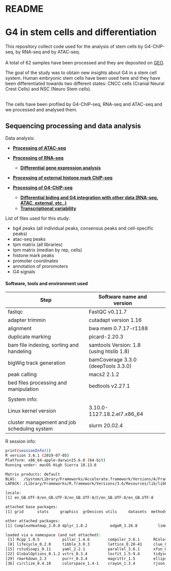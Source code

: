 README
================

G4 in stem cells and differentiation
====================================

This repository collect code used for the analysis of stem cells by G4-ChIP-seq, by RNA-seq and by ATAC-seq. <br /> <br /> A total of 62 samples have been processed and they are deposited on [GEO](https://www.ncbi.nlm.nih.gov/geo/query/acc.cgi?acc=GSE161531).

The goal of the study was to obtain new insights about G4 in a stem cell system. Human embryonic stem cells have been used here and they have been differentiated towards two different states: CNCC cells (Cranial Neural Crest Cells) and NSC (Neuro Stem cells). <br /> <br />

The cells have been profiled by G4-ChIP-seq, RNA-seq and ATAC-seq and we processed and analysed them.

Sequencing processing and data analysis
---------------------------------------

Data analysis:

-   [**Processing of ATAC-seq**](./processing_ATAC_seq.md)

-   [**Processing of RNA-seq**](./processing_RNA_seq.md)

    -   [**Differential gene expression analysis**](./differential_gene_expression_analysis.md)

-   [**Processing of external histone mark ChIP-seq**](./processing_external_chip.md)

-   [**Processing of G4-ChIP-seq**](./processing_G4_chip.md)

    -   [**Differential biding and G4 integration with other data (RNA-seq, ATAC, external, etc..)**](./additional_G4_processing.md)
    -   [**Transcriptional variability**](./transcriptional_variability.md)

List of files used for this study:

-   bg4 peaks (all individual peaks, consensus peaks and cell-specific peaks)
-   atac-seq peaks
-   tpm matrix (all libraries)
-   tpm matrix (median by rep, cells)
-   histone mark peaks
-   promoter coordinates
-   annotation of proromoters
-   G4 signals

#### Software, tools and environment used

<table style="width:100%;">
<colgroup>
<col width="50%" />
<col width="45%" />
<col width="4%" />
</colgroup>
<thead>
<tr class="header">
<th>Step</th>
<th>Software name and version</th>
<th></th>
</tr>
</thead>
<tbody>
<tr class="odd">
<td>fastqc</td>
<td>FastQC v0.11.7</td>
<td></td>
</tr>
<tr class="even">
<td>adapter trimmin</td>
<td>cutadapt version 1.16</td>
<td></td>
</tr>
<tr class="odd">
<td>alignment</td>
<td>bwa mem 0.7.17-r1188</td>
<td></td>
</tr>
<tr class="even">
<td>duplicate marking</td>
<td>picard-2.20.3</td>
<td></td>
</tr>
<tr class="odd">
<td>bam file indexing, sorting and handeling</td>
<td>samtools Version: 1.8 (using htslib 1.8)</td>
<td></td>
</tr>
<tr class="even">
<td>bigWig track generation</td>
<td>bamCoverage 3.3.0 (deepTools 3.3.0)</td>
<td></td>
</tr>
<tr class="odd">
<td>peak calling</td>
<td>macs2 2.1.2</td>
<td></td>
</tr>
<tr class="even">
<td>bed files processing and manipulation</td>
<td>bedtools v2.27.1</td>
<td></td>
</tr>
<tr class="odd">
<td></td>
<td></td>
<td></td>
</tr>
<tr class="even">
<td>System info:</td>
<td></td>
<td></td>
</tr>
<tr class="odd">
<td>Linux kernel version</td>
<td>3.10.0-1127.18.2.el7.x86_64</td>
<td></td>
</tr>
<tr class="even">
<td>cluster management and job scheduling system</td>
<td>slurm 20.02.4</td>
<td></td>
</tr>
</tbody>
</table>

R session info:

``` bash
print(sessionInfo())
R version 3.6.1 (2019-07-05)
Platform: x86_64-apple-darwin15.6.0 (64-bit)
Running under: macOS High Sierra 10.13.6

Matrix products: default
BLAS:   /System/Library/Frameworks/Accelerate.framework/Versions/A/Frameworks/vecLib.framework/Versions/A/libBLAS.dylib
LAPACK: /Library/Frameworks/R.framework/Versions/3.6/Resources/lib/libRlapack.dylib

locale:
[1] en_GB.UTF-8/en_GB.UTF-8/en_GB.UTF-8/C/en_GB.UTF-8/en_GB.UTF-8

attached base packages:
[1] grid      stats     graphics  grDevices utils     datasets  methods   base     

other attached packages:
[1] ComplexHeatmap_2.0.0 dplyr_1.0.2          edgeR_3.26.8         limma_3.40.6        

loaded via a namespace (and not attached):
 [1] Rcpp_1.0.5          pillar_1.4.6        compiler_3.6.1      RColorBrewer_1.1-2  tools_3.6.1         digest_0.6.25       evaluate_0.14      
 [8] lifecycle_0.2.0     tibble_3.0.3        lattice_0.20-41     clue_0.3-57         pkgconfig_2.0.3     png_0.1-7           rlang_0.4.7        
[15] rstudioapi_0.11     yaml_2.2.1          parallel_3.6.1      xfun_0.17           knitr_1.29          cluster_2.1.0       generics_0.0.2     
[22] GlobalOptions_0.1.2 vctrs_0.3.4         locfit_1.5-9.4      tidyselect_1.1.0    glue_1.4.2          R6_2.4.1            GetoptLong_1.0.2   
[29] rmarkdown_2.3       purrr_0.3.4         magrittr_1.5        ellipsis_0.3.1      htmltools_0.5.0     splines_3.6.1       shape_1.4.5        
[36] circlize_0.4.10     colorspace_1.4-1    crayon_1.3.4        rjson_0.2.20   
```

